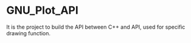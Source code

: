# GNU_Plot_API
It is the project to build the API between C++ and API, used for specific drawing function.
